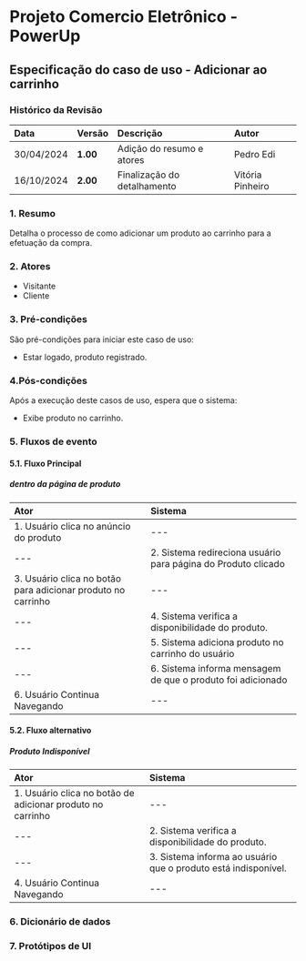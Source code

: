 # Projeto Comercio Eletrônico - PowerUp

## Especificação do caso de uso - Adicionar ao carrinho

### Histórico da Revisão
|  Data  | Versão | Descrição | Autor |
|:-------|:-------|:----------|:------|
| 30/04/2024 | **1.00** | Adição do resumo e atores | Pedro Edi |
| 16/10/2024 | **2.00** | Finalização do detalhamento | Vitória Pinheiro |


### 1. Resumo 
Detalha o processo de como adicionar um produto ao carrinho para a efetuação da compra.

### 2. Atores
- Visitante 
- Cliente

### 3. Pré-condições
São pré-condições para iniciar este caso de uso:
- Estar logado, produto registrado.

### 4.Pós-condições
Após a execução deste casos de uso, espera que o sistema:
-  Exibe produto no carrinho.

### 5. Fluxos de evento

#### 5.1. Fluxo Principal
##### dentro da página de produto

|  Ator  | Sistema |
|:-------|:------- |
| 1. Usuário clica no anúncio do produto | --- |
| --- | 2. Sistema redireciona usuário para página do Produto clicado |
| 3.  Usuário clica no botão para adicionar produto no carrinho | --- |
| --- | 4. Sistema verifica a disponibilidade do produto.|
| --- | 5. Sistema adiciona produto no carrinho do usuário |
| --- | 6. Sistema informa mensagem de que o produto foi adicionado |
| 6. Usuário Continua Navegando | --- |

#### 5.2. Fluxo alternativo
##### Produto Indisponível

|  Ator  | Sistema |
|:-------|:------- |
| 1. Usuário clica no botão de adicionar produto no carrinho | --- |
| --- | 2. Sistema verifica a disponibilidade do produto. |
| --- | 3. Sistema informa ao usuário que o produto está indisponível. | --- |
| 4. Usuário Continua Navegando | --- |


### 6. Dicionário de dados

### 7. Protótipos de UI

